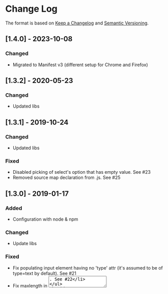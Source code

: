 # Change Log
The format is based on [Keep a Changelog](http://keepachangelog.com/) 
and [Semantic Versioning](http://semver.org/).

## [1.4.0] - 2023-10-08
### Changed
- Migrated to Manifest v3 (different setup for Chrome and Firefox)

## [1.3.2] - 2020-05-23
### Changed
- Updated libs

## [1.3.1] - 2019-10-24
### Changed
- Updated libs
### Fixed
- Disabled picking of select's option that has empty value. See #23 
- Removed source map declaration from .js. See #25

## [1.3.0] - 2019-01-17
### Added
- Configuration with node & npm
### Changed
- Update libs
### Fixed
- Fix populating input element having no 'type' attr (it's assumed to be of type=text by default). See #21
- Fix maxlength in <textarea>. See #22

## [1.2.3] - 2017-09-23
### Fixed
- Disabled the plugin for pages ending with '.xml'. See #20
### Changed
- Updated jQuery to the latest version
- web-ext reference in README

## [1.2.0] - 2017-04-13
### Added
- Key shortcut

## [1.1.0] - 2016-11-09
### Added
- Publish 'change' event (indirect support for AngularJS and possibly other frameworks)

## [1.0.0] - 2016-08-21
### Added
- Changelog file
- Chrome support
- Options

### Changed
- Extension rewritten from Add-on SDK to WebExtensions
- Logic around radio buttons
- show.html file (for dev purposes)
